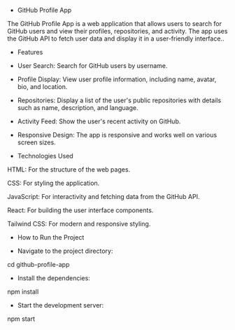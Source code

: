 * GitHub Profile App

The GitHub Profile App is a web application that allows users to search for GitHub users and view their profiles, repositories, and activity. The app uses the GitHub API to fetch user data and display it in a user-friendly interface..

* Features
  
- User Search: Search for GitHub users by username.

- Profile Display: View user profile information, including name, avatar, bio, and location.

- Repositories: Display a list of the user's public repositories with details such as name, description, and language.

- Activity Feed: Show the user's recent activity on GitHub.

- Responsive Design: The app is responsive and works well on various screen sizes.


* Technologies Used
  
HTML: For the structure of the web pages.

CSS: For styling the application.

JavaScript: For interactivity and fetching data from the GitHub API.

React: For building the user interface components.

Tailwind CSS: For modern and responsive styling.

* How to Run the Project

- Navigate to the project directory:

cd github-profile-app

- Install the dependencies:

npm install

- Start the development server:

npm start
